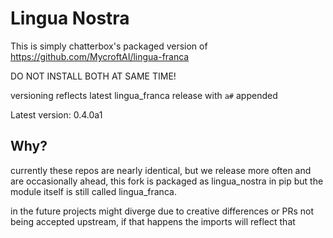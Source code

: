 # Lingua Nostra

This is simply chatterbox's packaged version of https://github.com/MycroftAI/lingua-franca

DO NOT INSTALL BOTH AT SAME TIME!

versioning reflects latest lingua_franca release with `a#` appended

Latest version: 0.4.0a1


## Why?

currently these repos are nearly identical, but we release more often and are 
occasionally ahead, this fork is packaged as lingua_nostra in pip but the 
module itself is still called lingua_franca.

in the future projects might diverge due to creative differences or PRs not 
being accepted upstream, if that happens the imports will reflect that